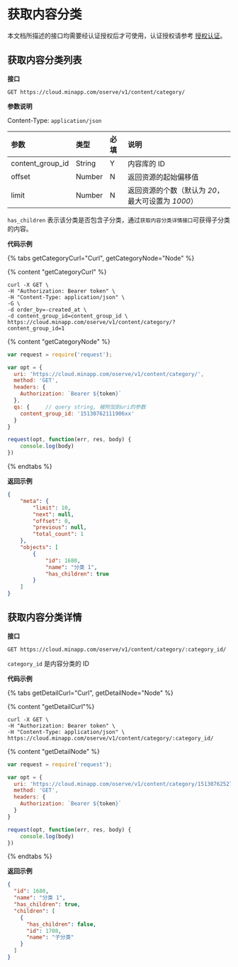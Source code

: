 # 获取内容分类

本文档所描述的接口均需要经认证授权后才可使用，认证授权请参考 [授权认证](../authentication.md)。

## 获取内容分类列表

**接口**

`GET https://cloud.minapp.com/oserve/v1/content/category/`

**参数说明**

Content-Type: `application/json`

| 参数              | 类型   | 必填 | 说明 |
| :------------    | :----- | :-- | :-- |
| content_group_id | String | Y   | 内容库的 ID|
| offset           | Number | N   | 返回资源的起始偏移值 |
| limit            | Number | N   | 返回资源的个数（默认为 *20*，最大可设置为 *1000*）|

`has_children` 表示该分类是否包含子分类，通过`获取内容分类详情接口`可获得子分类的内容。

**代码示例**

{% tabs getCategoryCurl="Curl", getCategoryNode="Node" %}

{% content "getCategoryCurl" %}

```
curl -X GET \
-H "Authorization: Bearer token" \
-H "Content-Type: application/json" \
-G \
-d order_by=-created_at \
-d content_group_id=content_group_id \
https://cloud.minapp.com/oserve/v1/content/category/?content_group_id=1
```

{% content "getCategoryNode" %}

```js
var request = require('request');

var opt = {
  uri: 'https://cloud.minapp.com/oserve/v1/content/category/',
  method: 'GET',
  headers: {
    Authorization: `Bearer ${token}`
  },
  qs: {     // query string, 被附加到uri的参数
    content_group_id: '15130762111906xx'
  }
}

request(opt, function(err, res, body) {
    console.log(body)
})
```

{% endtabs %}

**返回示例**

```json
{
    "meta": {
        "limit": 10,
        "next": null,
        "offset": 0,
        "previous": null,
        "total_count": 1
    },
    "objects": [
        {
            "id": 1680,
            "name": "分类 1",
            "has_children": true
        }
    ]
}
```

## 获取内容分类详情

**接口**

`GET https://cloud.minapp.com/oserve/v1/content/category/:category_id/`

`category_id` 是内容分类的 ID

**代码示例**

{% tabs getDetailCurl="Curl", getDetailNode="Node" %}

{% content "getDetailCurl"%}

```
curl -X GET \
-H "Authorization: Bearer token" \
-H "Content-Type: application/json" \
https://cloud.minapp.com/oserve/v1/content/category/:category_id/
```

{% content "getDetailNode" %}

```js
var request = require('request');

var opt = {
  uri: 'https://cloud.minapp.com/oserve/v1/content/category/15130762527104xx/',  // 15130762527104xx 对应 uri :category_id
  method: 'GET',
  headers: {
    Authorization: `Bearer ${token}`
  }
}

request(opt, function(err, res, body) {
    console.log(body)
})
```

{% endtabs %}

**返回示例**

```json
{
  "id": 1680,
  "name": "分类 1",
  "has_children": true,
  "children": [
    {
      "has_children": false,
      "id": 1708,
      "name": "子分类"
    }
  ]
}
```